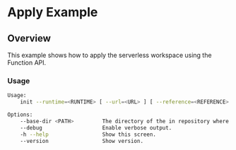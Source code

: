 # Apply Example

## Overview

This example shows how to apply the serverless workspace using the Function API.

### Usage

```bash
Usage:
	init --runtime=<RUNTIME> [ --url=<URL> ] [ --reference=<REFERENCE> ] [ --base-dir=<PATH> ] [ --dir=<DIR> ] [ options ]

Options:
	--base-dir <PATH>         The directory of the in repository where source code is located [ default: / ]
	--debug                   Enable verbose output.
	-h --help                 Show this screen.
	--version                 Show version.    
```
